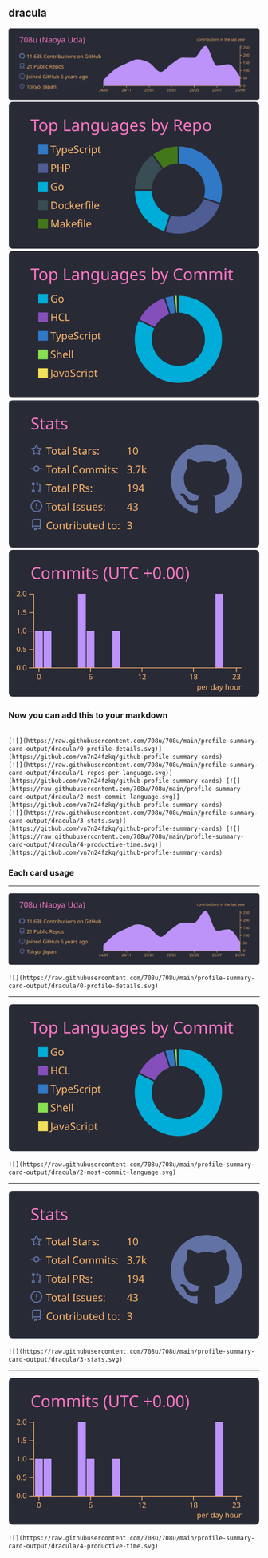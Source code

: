 ## dracula

[![](./0-profile-details.svg)](https://github.com/vn7n24fzkq/github-profile-summary-cards)
[![](./1-repos-per-language.svg)](https://github.com/vn7n24fzkq/github-profile-summary-cards) [![](./2-most-commit-language.svg)](https://github.com/vn7n24fzkq/github-profile-summary-cards)
[![](./3-stats.svg)](https://github.com/vn7n24fzkq/github-profile-summary-cards) [![](./4-productive-time.svg)](https://github.com/vn7n24fzkq/github-profile-summary-cards)
### Now you can add this to your markdown
```

[![](https://raw.githubusercontent.com/708u/708u/main/profile-summary-card-output/dracula/0-profile-details.svg)](https://github.com/vn7n24fzkq/github-profile-summary-cards)
[![](https://raw.githubusercontent.com/708u/708u/main/profile-summary-card-output/dracula/1-repos-per-language.svg)](https://github.com/vn7n24fzkq/github-profile-summary-cards) [![](https://raw.githubusercontent.com/708u/708u/main/profile-summary-card-output/dracula/2-most-commit-language.svg)](https://github.com/vn7n24fzkq/github-profile-summary-cards)
[![](https://raw.githubusercontent.com/708u/708u/main/profile-summary-card-output/dracula/3-stats.svg)](https://github.com/vn7n24fzkq/github-profile-summary-cards) [![](https://raw.githubusercontent.com/708u/708u/main/profile-summary-card-output/dracula/4-productive-time.svg)](https://github.com/vn7n24fzkq/github-profile-summary-cards)

```

### Each card usage
---

![](./0-profile-details.svg)

```
![](https://raw.githubusercontent.com/708u/708u/main/profile-summary-card-output/dracula/0-profile-details.svg)
```

    

---

![](./2-most-commit-language.svg)

```
![](https://raw.githubusercontent.com/708u/708u/main/profile-summary-card-output/dracula/2-most-commit-language.svg)
```

    

---

![](./3-stats.svg)

```
![](https://raw.githubusercontent.com/708u/708u/main/profile-summary-card-output/dracula/3-stats.svg)
```

    

---

![](./4-productive-time.svg)

```
![](https://raw.githubusercontent.com/708u/708u/main/profile-summary-card-output/dracula/4-productive-time.svg)
```

    
